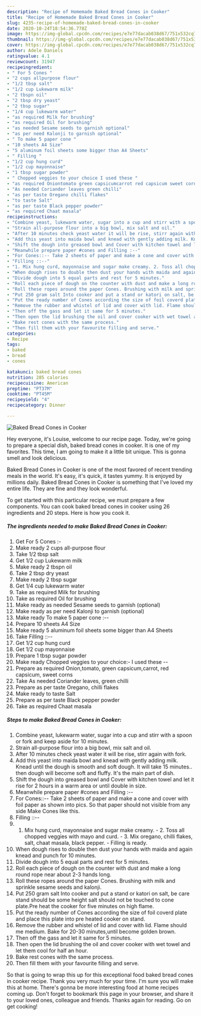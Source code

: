 ```yaml
---
description: "Recipe of Homemade Baked Bread Cones in Cooker"
title: "Recipe of Homemade Baked Bread Cones in Cooker"
slug: 4235-recipe-of-homemade-baked-bread-cones-in-cooker
date: 2020-10-24T18:54:36.778Z
image: https://img-global.cpcdn.com/recipes/e7e77dacab038d67/751x532cq70/baked-bread-cones-in-cooker-recipe-main-photo.jpg
thumbnail: https://img-global.cpcdn.com/recipes/e7e77dacab038d67/751x532cq70/baked-bread-cones-in-cooker-recipe-main-photo.jpg
cover: https://img-global.cpcdn.com/recipes/e7e77dacab038d67/751x532cq70/baked-bread-cones-in-cooker-recipe-main-photo.jpg
author: Adele Daniels
ratingvalue: 4.1
reviewcount: 31947
recipeingredient:
- " For 5 Cones "
- "2 cups allpurpose flour"
- "1/2 tbsp salt"
- "1/2 cup Lukewarm milk"
- "2 tbspn oil"
- "2 tbsp dry yeast"
- "2 tbsp sugar"
- "1/4 cup lukewarm water"
- "as required Milk for brushing"
- "as required Oil for brushing"
- "as needed Sesame seeds to garnish optional"
- "as per need Kalonji to garnish optional"
- " To make 5 paper cone "
- "10 sheets A4 Size"
- "5 aluminum foil sheets some bigger than A4 Sheets"
- " Filling "
- "1/2 cup hung curd"
- "1/2 cup mayonnaise"
- "1 tbsp sugar powder"
- " Chopped veggies to your choice I used these "
- "as required Oniontomato green capsicumcarrot red capsicum sweet corns"
- "As needed Coriander leaves green chilli"
- "as per taste Oregano chilli flakes"
- "to taste Salt"
- "as per taste Black pepper powder"
- "as required Chaat masala"
recipeinstructions:
- "Combine yeast, lukewarm water, sugar into a cup and stirr with a spoon or fork and keep aside for 10 minutes."
- "Strain all-purpose flour into a big bowl, mix salt and oil."
- "After 10 minutes check yeast water it will be rise, stirr again with fork."
- "Add this yeast into maida bowl and knead with gently adding milk. Knead until the dough is smooth and soft dough. It will take 15 minutes.. then dough will become soft and fluffy. It&#39;s the main part of dish."
- "Shift the dough into greased bowl and Cover with kitchen towel and let it rise for 2 hours in a warm area or until double in size."
- "Meanwhile prepare paper #cones and Filling :--"
- "For Cones::-- Take 2 sheets of paper and make a cone and cover with foil paper as shown into pics. So that paper should not visible from any side Make Cones like this."
- "Filling ::--"
- "1. Mix hung curd, mayonnaise and sugar make creamy. 2. Toss all chopped veggies with mayo and curd.  3. Mix oregano, chilli flakes, salt, chaat masala, black pepper.  Filling is ready."
- "When dough rises to double then dust your hands with maida and again knead and punch for 10 minutes."
- "Divide dough into 5 equal parts and rest for 5 minutes."
- "Roll each piece of dough on the counter with dust and make a long round rope near about 2-3 hands long."
- "Roll these ropes around the paper Cones. Brushing with milk and sprinkle sesame seeds and kalonji."
- "Put 250 gram salt Into cooker and put a stand or katori on salt, be care stand should be some height salt should not be touched to cone plate.Pre heat the cooker for five minutes on high flame."
- "Put the ready number of Cones according the size of foil coverd plate and place this plate into pre heated cooker on stand."
- "Remove the rubber and whistel of lid and cover with lid. Flame should me medium. Bake for 20-30 minutes,until become golden brown."
- "Then off the gass and let it same for 5 minutes."
- "Then open the lid brushing the oil and cover cooker with wet towel and let them cool for half an hour."
- "Bake rest cones with the same process."
- "Then fill them with your favourite filling and serve."
categories:
- Recipe
tags:
- baked
- bread
- cones

katakunci: baked bread cones 
nutrition: 285 calories
recipecuisine: American
preptime: "PT37M"
cooktime: "PT45M"
recipeyield: "4"
recipecategory: Dinner

---
```



![Baked Bread Cones in Cooker](https://img-global.cpcdn.com/recipes/e7e77dacab038d67/751x532cq70/baked-bread-cones-in-cooker-recipe-main-photo.jpg)

Hey everyone, it's Louise, welcome to our recipe page. Today, we're going to prepare a special dish, baked bread cones in cooker. It is one of my favorites. This time, I am going to make it a little bit unique. This is gonna smell and look delicious.

Baked Bread Cones in Cooker is one of the most favored of recent trending meals in the world. It's easy, it's quick, it tastes yummy. It is enjoyed by millions daily. Baked Bread Cones in Cooker is something that I've loved my entire life. They are fine and they look wonderful.




To get started with this particular recipe, we must prepare a few components. You can cook baked bread cones in cooker using 26 ingredients and 20 steps. Here is how you cook it.

<!--inarticleads1-->

##### The ingredients needed to make Baked Bread Cones in Cooker:

1. Get  For 5 Cones :-
1. Make ready 2 cups all-purpose flour
1. Take 1/2 tbsp salt
1. Get 1/2 cup Lukewarm milk
1. Make ready 2 tbspn oil
1. Take 2 tbsp dry yeast
1. Make ready 2 tbsp sugar
1. Get 1/4 cup lukewarm water
1. Take as required Milk for brushing
1. Take as required Oil for brushing
1. Make ready as needed Sesame seeds to garnish (optional)
1. Make ready as per need Kalonji to garnish (optional)
1. Make ready  To make 5 paper cone :--
1. Prepare 10 sheets A4 Size
1. Make ready 5 aluminum foil sheets some bigger than A4 Sheets
1. Take  Filling ::--
1. Get 1/2 cup hung curd
1. Get 1/2 cup mayonnaise
1. Prepare 1 tbsp sugar powder
1. Make ready  Chopped veggies to your choice:- I used these --
1. Prepare as required Onion,tomato, green capsicum,carrot, red capsicum, sweet corns
1. Take As needed Coriander leaves, green chilli
1. Prepare as per taste Oregano, chilli flakes
1. Make ready to taste Salt
1. Prepare as per taste Black pepper powder
1. Take as required Chaat masala




<!--inarticleads2-->

##### Steps to make Baked Bread Cones in Cooker:

1. Combine yeast, lukewarm water, sugar into a cup and stirr with a spoon or fork and keep aside for 10 minutes.
1. Strain all-purpose flour into a big bowl, mix salt and oil.
1. After 10 minutes check yeast water it will be rise, stirr again with fork.
1. Add this yeast into maida bowl and knead with gently adding milk. Knead until the dough is smooth and soft dough. It will take 15 minutes.. then dough will become soft and fluffy. It&#39;s the main part of dish.
1. Shift the dough into greased bowl and Cover with kitchen towel and let it rise for 2 hours in a warm area or until double in size.
1. Meanwhile prepare paper #cones and Filling :--
1. For Cones::-- Take 2 sheets of paper and make a cone and cover with foil paper as shown into pics. So that paper should not visible from any side Make Cones like this.
1. Filling ::--
1. 1. Mix hung curd, mayonnaise and sugar make creamy. - 2. Toss all chopped veggies with mayo and curd.  - 3. Mix oregano, chilli flakes, salt, chaat masala, black pepper.  - Filling is ready.
1. When dough rises to double then dust your hands with maida and again knead and punch for 10 minutes.
1. Divide dough into 5 equal parts and rest for 5 minutes.
1. Roll each piece of dough on the counter with dust and make a long round rope near about 2-3 hands long.
1. Roll these ropes around the paper Cones. Brushing with milk and sprinkle sesame seeds and kalonji.
1. Put 250 gram salt Into cooker and put a stand or katori on salt, be care stand should be some height salt should not be touched to cone plate.Pre heat the cooker for five minutes on high flame.
1. Put the ready number of Cones according the size of foil coverd plate and place this plate into pre heated cooker on stand.
1. Remove the rubber and whistel of lid and cover with lid. Flame should me medium. Bake for 20-30 minutes,until become golden brown.
1. Then off the gass and let it same for 5 minutes.
1. Then open the lid brushing the oil and cover cooker with wet towel and let them cool for half an hour.
1. Bake rest cones with the same process.
1. Then fill them with your favourite filling and serve.




So that is going to wrap this up for this exceptional food baked bread cones in cooker recipe. Thank you very much for your time. I'm sure you will make this at home. There's gonna be more interesting food at home recipes coming up. Don't forget to bookmark this page in your browser, and share it to your loved ones, colleague and friends. Thanks again for reading. Go on get cooking!
